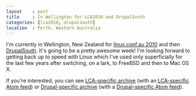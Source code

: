 ```yaml
---
layout    : post
title     : In Wellington for LCA2010 and DrupalSouth
categories: [lca2010, drupalsouth]
location  : Perth, Western Australia
---
```


I'm currently in Wellington, New Zealand for [linux.conf.au 2010][lca2010] and
then [DrupalSouth][drupalsouth]. It's going to be a pretty awesome week! I'm
looking forward to getting back up to speed with Linux which I've used only
superficially for the last few years after switching, on a lark, to FreeBSD
and then to Mac OS X.

If you're interested, you can see [LCA-specific archive][lca] (with an
[LCA-specific Atom feed][lca.atom]) or [Drupal-specific archive][drupal] (with
a [Drupal-specific Atom feed][drupal.atom]).

[lca2010]: http://www.lca2010.org.nz/
[drupalsouth]: http://wellington2010.drupalsouth.net.nz/
[lca]: /lca/
[lca.atom]: /lca/atom.xml
[drupal]: /drupal/
[drupal.atom]: /drupal/atom.xml